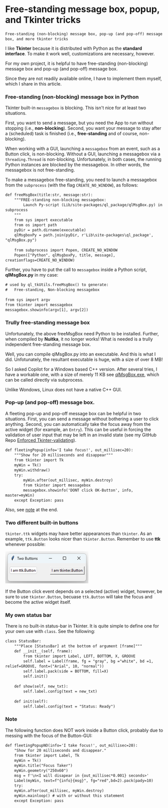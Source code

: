 # Free-standing message box, popup, and Tkinter tricks
    Free-standing (non-blocking) message box, pop-up (and pop-off) message box, and more tkinter tricks

I like **Tkinter** because it is distributed with Python as the **standard interface**. To make it work well, customizations are necessary, however.

For my own project, it is helpful to have free-standing (non-blocking) message box and pop-up (and pop-off) message box.

Since they are not readily available online, I have to implement them myself, which I share in this article.

### Free-standing (non-blocking) message box in Python
Tkinter built-in `messagebox` is blocking. This isn't nice for at least two situations.

First, you want to send a message, but you need the App to run without stopping (i.e., **non-blocking**). Second, you want your message to stay after a (scheduled) task is finished (i.e., **free-standing** and of course, non-blocking).

When working with a GUI, launching a `messagebox` from an event, such as a Button click, is non-blocking. Without a GUI, launching a messagebox via a `threading.Thread` is non-blocking. Unfortunately, in both cases, the running Python instances are blocked by the messagebox. In other words, the messagebox is not free-standing.

To make a messagebox free-standing, you need to launch a messagebox from the `subprocess` (with the flag `CREATE_NO_WINDOW`), as follows:
```
def freeMsgBox(title:str, message:str):
    """FREE-standing non-blocking messagebox:
        Launch Py-script (Lib/site-packages/ql_package/qlMsgBox.py) in subprocess
    """
    from sys import executable
    from os import path
    pyDir = path.dirname(executable)
    qlMsgboxPy = path.join(pyDir, r'Lib\site-packages\ql_package', "qlMsgBox.py")

    from subprocess import Popen, CREATE_NO_WINDOW
    Popen(["Python", qlMsgboxPy, title, message], creationflags=CREATE_NO_WINDOW)
```
Further, you have to put the call to `messagebox` inside a Python script, **qlMsgBox.py** in my case:
```
# used by ql_tkUtils.freeMsgBox() to generate:
# 	Free-standing, Non-blocking messagebox

from sys import argv    
from tkinter import messagebox
messagebox.showinfo(argv[1], argv[2])

```
### Trully free-standing message box
Unfortunately, the above freeMsgBox need Python to be installed. Further, when compiled by **Nuitka**, it no longer works! What is needed is a trully independent free-standing message box.

Well, you can compile qlMsgBox.py into an executable. And this is what I did. Unfotunately, the resultant executable is huge, with a size of over 8 MB!

So I asked Copilot for a Windows based C++ version. After several tries, I have a workable one, with a size of merely 11 KB see [qlMsgBox.exe](https://github.com/qiangliu-sd/life-events-organizer), which can be called directly via subprocess.

Unlike Wondows, Linux does not have a native C++ GUI.

### Pop-up (and pop-off) message box.

A fleeting pop-up and pop-off message box can be helpful in two situations. First, you can send a message without bothering a user to click anything. Second, you can automatically take the focus away from the active widget (for example, an `Entry`). This can be useful in forcing the validation of user input that may be left in an invalid state (see my GitHub Repo [Enforced Tkinter-validating](https://github.com/qiangliu-sd/enforcedDynaPyTkValid)).
```
def fleetingPopup(info='I take focus!', out_millisec=20):
    """Show for 20 milliseconds and disappear"""
    from tkinter import Tk
    myWin = Tk()
    myWin.withdraw()    
    try:
        myWin.after(out_millisec, myWin.destroy)
        from tkinter import messagebox
        messagebox.showinfo('DONT click OK-Button', info, master=myWin)
    except Exception: pass
```
Also, see [note](#Note) at the end.

### Two different built-in buttons

`tkinter.ttk` widgets may have better appearances than `tkinter`. As an example, `ttk.Button` looks nicer than `tkinter.Button`. Remember to use **ttk** whenever possible:

![tkinter.Button vs. ttk.Button](images/two_buttons.png)

If the Button click event depends on a selected (active) widget, however, be sure to use `tkinter.Button`, becuase `ttk.Button` will take the focus and become the active widget itself.

### My own status bar
There is no built-in status-bar in Tkinter. It is quite simple to define one for your own use with `class`. See the following:
```
class StatusBar:
    """Place [StatusBar] at the bottom of argument [frame]""" 
    def __init__(self, frame):
        from tkinter import Label, LEFT, BOTTOM, X, GROOVE        
        self.label = Label(frame, fg = "gray", bg ="white", bd =1, relief=GROOVE, font=("Arial", 10, "normal"))
        self.label.pack(side = BOTTOM, fill=X)
        self.init()
     
    def show(self, new_txt):
        self.label.config(text = new_txt)
 
    def init(self):
        self.label.config(text = "Status: Ready")
```
### Note
<a name="Note"></a>
The following function does NOT work inside a Button click, probably due to messing with the focus of the Button-GUI:
```
def fleetingPopupNO(info='I take focus!', out_millisec=20):
    "Show for 20 milliseconds and disappear."
    from tkinter import Label, Tk
    myWin = Tk()
    myWin.title("Focus Taker")
    myWin.geometry("250x60")
    msg = f'\n<I will disapear in {out_millisec*0.001} seconds>'
    Label(myWin, text=f"{info}{msg}", fg="red",bd=2).pack(pady=10)
    try:
	myWin.after(out_millisec, myWin.destroy)
	myWin.mainloop() # with or without this statement
    except Exception: pass
```
